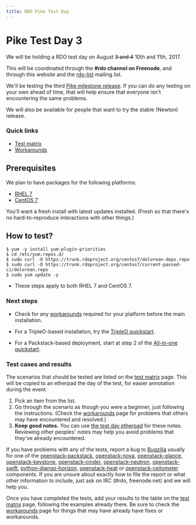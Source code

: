 ```yaml
---
title: RDO Pike Test Day
---
```


# Pike Test Day 3

We will be holding a RDO test day on August <strike>3 and 4</strike>
10th and 11th, 2017.

This will be coordinated through the **#rdo channel on Freenode**, and
through this website and the [rdo-list](https://www.redhat.com/mailman/listinfo/rdo-list) mailing list.

We'll be testing the third [Pike milestone
release](http://releases.openstack.org/pike/schedule.html). If you can do
any testing on your own ahead of time, that will help ensure that
everyone isn't encountering the same problems.

We will also be available for people that want to try the stable
(Newton) release.

### Quick links

* [Test matrix](/testday/tests)
* [Workarounds](/testday/pike/workarounds3)

## Prerequisites

We plan to have packages for the following platforms:

* [RHEL 7](https://access.redhat.com/products/red-hat-enterprise-linux/)
* [CentOS 7](https://www.centos.org/download/)

You'll want a fresh install with latest updates installed.
(Fresh so that there's no hard-to-reproduce interactions with other things.)

## How to test?

    $ yum -y install yum-plugin-priorities
    $ cd /etc/yum.repos.d/
    $ sudo curl -O https://trunk.rdoproject.org/centos7/delorean-deps.repo
    $ sudo curl -O https://trunk.rdoproject.org/centos7/current-passed-ci/delorean.repo
    $ sudo yum update -y

* These steps apply to both RHEL 7 and CentOS 7.

### Next steps

* Check for any [workarounds](/testday/pike/workarounds3) required for your platform before the main installation.

* For a TripleO-based installation, try the [TripleO quickstart](https://www.rdoproject.org/tripleo/).

* For a Packstack-based deployment, start at step 2 of the [All-in-one quickstart](/install/packstack#Step_2:_Install_Packstack_Installer).

### Test cases and results

The scenarios that should be tested are listed on the [test matrix](/testday/tests) page. This will be copied to an etherpad the day of the test, for easier annotation during the event.

1. Pick an item from the list.
1. Go through the scenario as though you were a beginner, just following the instructions. (Check the [workarounds](/testday/pike/workarounds3) page for problems that others may have encountered and resolved.)
1. **Keep good notes.** You can use [the test day etherpad](https://etherpad.openstack.org/p/rdo-test-days-pike-m3) for these notes. Reviewing other peoples' notes may help you avoid problems that they've already encountered.

If you have problems with any of the tests, report a bug to [Bugzilla](https://bugzilla.redhat.com) usually for one of the
[openstack-packstack](https://bugzilla.redhat.com/enter_bug.cgi?product=RDO&component=openstack-packstack),
[openstack-nova](https://bugzilla.redhat.com/enter_bug.cgi?product=RDO&component=openstack-nova), [openstack-glance](https://bugzilla.redhat.com/enter_bug.cgi?product=RDO&component=openstack-glance), [openstack-keystone](https://bugzilla.redhat.com/enter_bug.cgi?product=RDO&component=openstack-keystone), [openstack-cinder](https://bugzilla.redhat.com/enter_bug.cgi?product=RDO&component=openstack-cinder),
[openstack-neutron](https://bugzilla.redhat.com/enter_bug.cgi?product=RDO&component=openstack-neutron), [openstack-swift](https://bugzilla.redhat.com/enter_bug.cgi?product=RDO&component=openstack-swift),  [python-django-horizon](https://bugzilla.redhat.com/enter_bug.cgi?product=RDO&component=python-django-horizon), [openstack-heat](https://bugzilla.redhat.com/enter_bug.cgi?product=RDO&component=openstack-heat) or [openstack-ceilometer](https://bugzilla.redhat.com/enter_bug.cgi?product=RDO&component=openstack-ceilometer) components. If you are unsure about exactly how to file the report or what other information to include, just ask on IRC (#rdo, freenode.net)  and we will help you.

Once you have completed the tests, add your results to the table on the [test matrix](/testday/tests) page, following the examples already there. Be sure to check the [workarounds](/testday/pike/workarounds3) page for things that may have already have fixes or workarounds.
